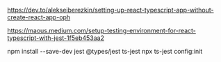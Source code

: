 https://dev.to/alekseiberezkin/setting-up-react-typescript-app-without-create-react-app-oph

https://maous.medium.com/setup-testing-environment-for-react-typescript-with-jest-1f5eb453aa2

npm install --save-dev jest @types/jest ts-jest
npx ts-jest config:init